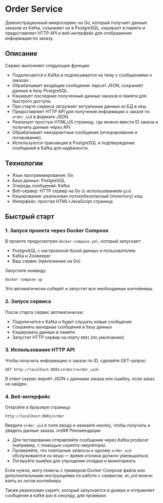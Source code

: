 # Order Service

Демонстрационный микросервис на Go, который получает данные заказов из Kafka, сохраняет их в PostgreSQL, кэширует в памяти и предоставляет HTTP API и веб-интерфейс для отображения информации по заказу.

## Описание

Сервис выполняет следующие функции:

- Подключается к Kafka и подписывается на тему с сообщениями о заказах.
- Обрабатывает входящие сообщения: парсит JSON, сохраняет данные в базу PostgreSQL.
- Кэширует последние полученные данные заказов в памяти для быстрого доступа.
- При старте сервиса загружает актуальные данные из БД в кеш.
- Предоставляет HTTP API для получения информации о заказе по `order_uid` в формате JSON.
- Реализует простую HTML/JS страницу, где можно ввести ID заказа и получить данные через API.
- Обрабатывает некорректные сообщения (игнорирование и логирование).
- Используются транзакции в PostgreSQL и подтверждение сообщений в Kafka для надёжности.

## Технологии

- Язык программирования: Go
- База данных: PostgreSQL
- Очередь сообщений: Kafka
- Веб-сервер: HTTP сервер на Go (с использованием `gin`)
- Кэширование: реализован потокобезопасный (inmemory) кэш
- Интерфейс: простая HTML+JavaScript страница

## Быстрый старт

### 1. Запуск проекта через Docker Compose

В проекте предусмотрен `docker-compose.yml`, который запускает:

- PostgreSQL с настроенной базой данных и пользователем
- Kafka и Zookeeper
- Ваш сервис (приложение на Go)

Запустите команду:
```
docker compose up
```

Это автоматически соберёт и запустит все необходимые контейнеры.

### 2. Запуск сервиса

После старта сервис автоматически:

- Подключится к Kafka и будет слушать новые сообщения
- Сохранять валидные сообщения в базу данных
- Кэшировать данные в памяти
- Запустит HTTP сервер на порту `8081` (по умолчанию)

### 3. Использование HTTP API

Чтобы получить информацию о заказе по ID, сделайте GET-запрос:
```
GET http://localhost:8081/order/<order_uid>
```

В ответ сервис вернёт JSON с данными заказа или ошибку, если заказ не найден.

### 4. Веб-интерфейс

Откройте в браузере страницу:

```
http://localhost:8081/order
```


Введите `order_uid` в поле ввода и нажмите кнопку, чтобы получить и увидеть данные заказа. ord## Рекомендации

- Для тестирования отправляйте сообщения через Kafka producer (например, с помощью скрипта-эмулятора).
- Проверяйте, что повторные запросы к одному `order_uid` обслуживаются из кеша — время отклика должно уменьшаться.
- Логируйте ошибки для упрощения отладки и мониторинга.

Если нужно, могу помочь с примером Docker Compose файла или дополнительными инструкциями по работе с сервисом.
er_uid можно взять из логов контейнера.

Также реализован скрипт, который запускается в докере и отправляет сообщения в kafke раз в секунду, для проверки.
